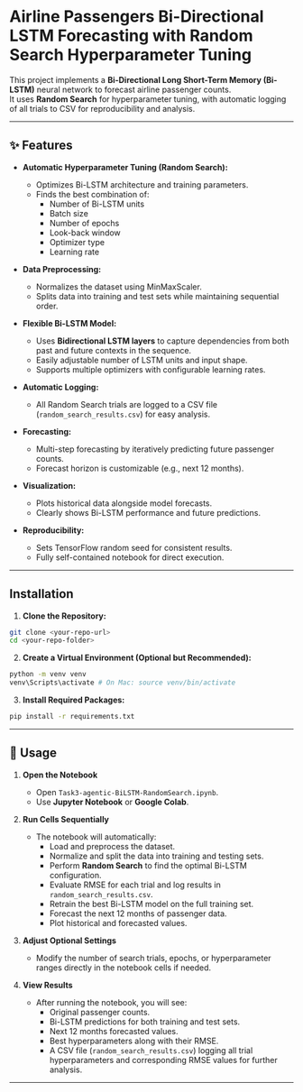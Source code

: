 # Airline Passengers **Bi-Directional LSTM** Forecasting with Random Search Hyperparameter Tuning

This project implements a **Bi-Directional Long Short-Term Memory (Bi-LSTM)** neural network to forecast airline passenger counts.  
It uses **Random Search** for hyperparameter tuning, with automatic logging of all trials to CSV for reproducibility and analysis.

---

## ✨ Features

- **Automatic Hyperparameter Tuning (Random Search):**

  - Optimizes Bi-LSTM architecture and training parameters.
  - Finds the best combination of:
    - Number of Bi-LSTM units
    - Batch size
    - Number of epochs
    - Look-back window
    - Optimizer type
    - Learning rate

- **Data Preprocessing:**

  - Normalizes the dataset using MinMaxScaler.
  - Splits data into training and test sets while maintaining sequential order.

- **Flexible Bi-LSTM Model:**

  - Uses **Bidirectional LSTM layers** to capture dependencies from both past and future contexts in the sequence.
  - Easily adjustable number of LSTM units and input shape.
  - Supports multiple optimizers with configurable learning rates.

- **Automatic Logging:**

  - All Random Search trials are logged to a CSV file (`random_search_results.csv`) for easy analysis.

- **Forecasting:**

  - Multi-step forecasting by iteratively predicting future passenger counts.
  - Forecast horizon is customizable (e.g., next 12 months).

- **Visualization:**

  - Plots historical data alongside model forecasts.
  - Clearly shows Bi-LSTM performance and future predictions.

- **Reproducibility:**
  - Sets TensorFlow random seed for consistent results.
  - Fully self-contained notebook for direct execution.

---

## Installation

1. **Clone the Repository:**

```bash
git clone <your-repo-url>
cd <your-repo-folder>
```

2. **Create a Virtual Environment (Optional but Recommended):**

```bash
python -m venv venv
venv\Scripts\activate # On Mac: source venv/bin/activate
```

3. **Install Required Packages:**

```bash
pip install -r requirements.txt
```

---

## 🚀 Usage

1. **Open the Notebook**

   - Open `Task3-agentic-BiLSTM-RandomSearch.ipynb`.
   - Use **Jupyter Notebook** or **Google Colab**.

2. **Run Cells Sequentially**

   - The notebook will automatically:
     - Load and preprocess the dataset.
     - Normalize and split the data into training and testing sets.
     - Perform **Random Search** to find the optimal Bi-LSTM configuration.
     - Evaluate RMSE for each trial and log results in `random_search_results.csv`.
     - Retrain the best Bi-LSTM model on the full training set.
     - Forecast the next 12 months of passenger data.
     - Plot historical and forecasted values.

3. **Adjust Optional Settings**

   - Modify the number of search trials, epochs, or hyperparameter ranges directly in the notebook cells if needed.

4. **View Results**
   - After running the notebook, you will see:
     - Original passenger counts.
     - Bi-LSTM predictions for both training and test sets.
     - Next 12 months forecasted values.
     - Best hyperparameters along with their RMSE.
     - A CSV file (`random_search_results.csv`) logging all trial hyperparameters and corresponding RMSE values for further analysis.

---
